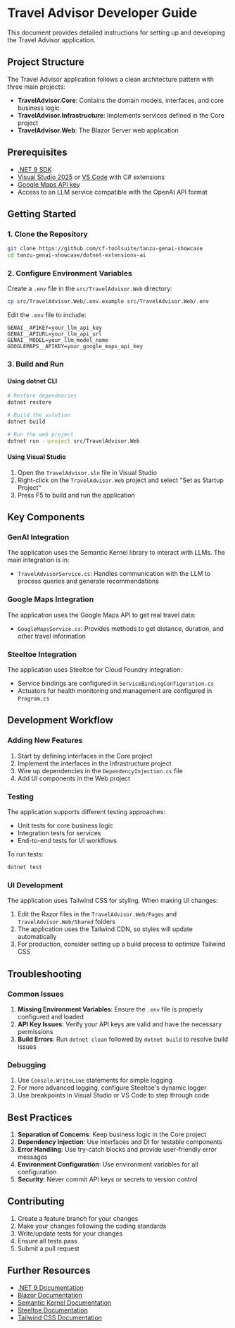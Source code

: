 # Travel Advisor Developer Guide

This document provides detailed instructions for setting up and developing the Travel Advisor application.

## Project Structure

The Travel Advisor application follows a clean architecture pattern with three main projects:

- **TravelAdvisor.Core**: Contains the domain models, interfaces, and core business logic
- **TravelAdvisor.Infrastructure**: Implements services defined in the Core project
- **TravelAdvisor.Web**: The Blazor Server web application

## Prerequisites

- [.NET 9 SDK](https://dotnet.microsoft.com/download/dotnet/9.0)
- [Visual Studio 2025](https://visualstudio.microsoft.com/) or [VS Code](https://code.visualstudio.com/) with C# extensions
- [Google Maps API key](https://developers.google.com/maps/documentation/javascript/get-api-key)
- Access to an LLM service compatible with the OpenAI API format

## Getting Started

### 1. Clone the Repository

```bash
git clone https://github.com/cf-toolsuite/tanzu-genai-showcase
cd tanzu-genai-showcase/dotnet-extensions-ai
```

### 2. Configure Environment Variables

Create a `.env` file in the `src/TravelAdvisor.Web` directory:

```bash
cp src/TravelAdvisor.Web/.env.example src/TravelAdvisor.Web/.env
```

Edit the `.env` file to include:

```
GENAI__APIKEY=your_llm_api_key
GENAI__APIURL=your_llm_api_url
GENAI__MODEL=your_llm_model_name
GOOGLEMAPS__APIKEY=your_google_maps_api_key
```

### 3. Build and Run

#### Using dotnet CLI

```bash
# Restore dependencies
dotnet restore

# Build the solution
dotnet build

# Run the web project
dotnet run --project src/TravelAdvisor.Web
```

#### Using Visual Studio

1. Open the `TravelAdvisor.sln` file in Visual Studio
2. Right-click on the `TravelAdvisor.Web` project and select "Set as Startup Project"
3. Press F5 to build and run the application

## Key Components

### GenAI Integration

The application uses the Semantic Kernel library to interact with LLMs. The main integration is in:

- `TravelAdvisorService.cs`: Handles communication with the LLM to process queries and generate recommendations

### Google Maps Integration

The application uses the Google Maps API to get real travel data:

- `GoogleMapsService.cs`: Provides methods to get distance, duration, and other travel information

### Steeltoe Integration

The application uses Steeltoe for Cloud Foundry integration:

- Service bindings are configured in `ServiceBindingConfiguration.cs`
- Actuators for health monitoring and management are configured in `Program.cs`

## Development Workflow

### Adding New Features

1. Start by defining interfaces in the Core project
2. Implement the interfaces in the Infrastructure project
3. Wire up dependencies in the `DependencyInjection.cs` file
4. Add UI components in the Web project

### Testing

The application supports different testing approaches:

- Unit tests for core business logic
- Integration tests for services
- End-to-end tests for UI workflows

To run tests:

```bash
dotnet test
```

### UI Development

The application uses Tailwind CSS for styling. When making UI changes:

1. Edit the Razor files in the `TravelAdvisor.Web/Pages` and `TravelAdvisor.Web/Shared` folders
2. The application uses the Tailwind CDN, so styles will update automatically
3. For production, consider setting up a build process to optimize Tailwind CSS

## Troubleshooting

### Common Issues

1. **Missing Environment Variables**: Ensure the `.env` file is properly configured and loaded
2. **API Key Issues**: Verify your API keys are valid and have the necessary permissions
3. **Build Errors**: Run `dotnet clean` followed by `dotnet build` to resolve build issues

### Debugging

1. Use `Console.WriteLine` statements for simple logging
2. For more advanced logging, configure Steeltoe's dynamic logger
3. Use breakpoints in Visual Studio or VS Code to step through code

## Best Practices

1. **Separation of Concerns**: Keep business logic in the Core project
2. **Dependency Injection**: Use interfaces and DI for testable components
3. **Error Handling**: Use try-catch blocks and provide user-friendly error messages
4. **Environment Configuration**: Use environment variables for all configuration
5. **Security**: Never commit API keys or secrets to version control

## Contributing

1. Create a feature branch for your changes
2. Make your changes following the coding standards
3. Write/update tests for your changes
4. Ensure all tests pass
5. Submit a pull request

## Further Resources

- [.NET 9 Documentation](https://learn.microsoft.com/en-us/dotnet)
- [Blazor Documentation](https://learn.microsoft.com/en-us/aspnet/core/blazor)
- [Semantic Kernel Documentation](https://learn.microsoft.com/en-us/semantic-kernel/overview/)
- [Steeltoe Documentation](https://docs.steeltoe.io)
- [Tailwind CSS Documentation](https://tailwindcss.com/docs)
